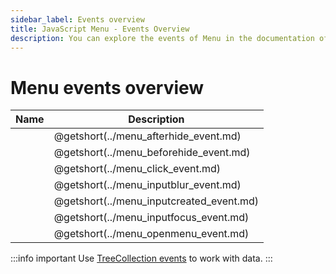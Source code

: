 ```yaml
---
sidebar_label: Events overview
title: JavaScript Menu - Events Overview 
description: You can explore the events of Menu in the documentation of the DHTMLX JavaScript UI library. Browse developer guides and API reference, try out code examples and live demos, and download a free 30-day evaluation version of DHTMLX Suite 7.
---
```


# Menu events overview

| Name                                    | Description                                    |
| --------------------------------------- | ---------------------------------------------- |
| [](../menu_afterhide_event.md)    | @getshort(../menu_afterhide_event.md)    |
| [](../menu_beforehide_event.md)   | @getshort(../menu_beforehide_event.md)   |
| [](../menu_click_event.md)        | @getshort(../menu_click_event.md)        |
| [](../menu_inputblur_event.md)    | @getshort(../menu_inputblur_event.md)    |
| [](../menu_inputcreated_event.md) | @getshort(../menu_inputcreated_event.md) |
| [](../menu_inputfocus_event.md)   | @getshort(../menu_inputfocus_event.md)   |
| [](../menu_openmenu_event.md)     | @getshort(../menu_openmenu_event.md)     |

:::info important
Use [TreeCollection events](suite/tree_collection.md#events) to work with data. 
:::